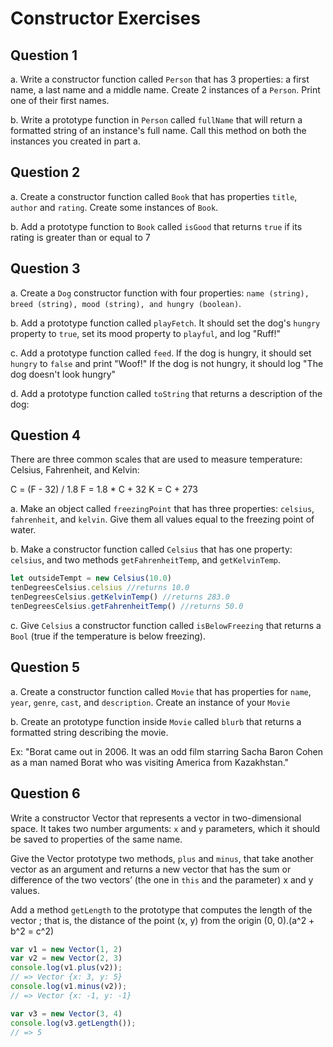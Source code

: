 # Constructor Exercises

## Question 1

a. Write a constructor function called `Person` that has 3 properties: a first name, a last name and a middle name. Create 2 instances of a `Person`. Print one of their first names.


b. Write a prototype function in `Person` called `fullName` that will return a formatted string of an instance's full name. Call this method on both the instances you created in part a.


## Question 2

a. Create a constructor function called `Book` that has properties `title`, `author` and `rating`. Create some instances of `Book`.


b. Add a prototype function to `Book` called `isGood` that returns `true` if its rating is greater than or equal to 7

## Question 3

a. Create a `Dog` constructor function with four properties: `name (string), breed (string), mood (string), and hungry (boolean)`.

b. Add a prototype function called `playFetch`. It should set the dog's `hungry` property to `true`, set its mood property to `playful`, and log "Ruff!"

c. Add a prototype function called `feed`. If the dog is hungry, it should set `hungry` to `false` and print "Woof!" If the dog is not hungry, it should log "The dog doesn't look hungry"

d. Add a prototype function called `toString` that returns a description of the dog:

## Question 4

There are three common scales that are used to measure temperature: Celsius, Fahrenheit, and Kelvin:

C = (F - 32) / 1.8
F = 1.8 * C + 32
K = C + 273

a. Make an object called `freezingPoint` that has three properties: `celsius`, `fahrenheit`, and `kelvin`. Give them all values equal to the freezing point of water.


b. Make a constructor function called `Celsius` that has one property: `celsius`, and two methods `getFahrenheitTemp`, and `getKelvinTemp`.

```js
let outsideTempt = new Celsius(10.0)
tenDegreesCelsius.celsius //returns 10.0
tenDegreesCelsius.getKelvinTemp() //returns 283.0
tenDegreesCelsius.getFahrenheitTemp() //returns 50.0
```

c. Give `Celsius` a constructor function called `isBelowFreezing` that returns a `Bool` (true if the temperature is below freezing).

## Question 5

a. Create a constructor function called `Movie` that has properties for `name`, `year`, `genre`, `cast`, and `description`. Create an instance of your `Movie`

b. Create an prototype function inside `Movie` called `blurb` that returns a formatted string describing the movie.

Ex: "Borat came out in 2006. It was an odd film starring Sacha Baron Cohen as a man named Borat who was visiting America from Kazakhstan."


## Question 6
 
Write a constructor Vector that represents a vector in two-dimensional space.
It takes two number arguments: `x` and `y` parameters, which it should be saved to properties of the same name.

Give the Vector prototype two methods, `plus` and `minus`, that take another vector as an argument and
returns a new vector that has the sum or difference of the two vectors’ (the one in `this` and the parameter) x and y values.

Add a method `getLength` to the prototype that computes the length of the vector ;
that is, the distance of the point (x, y) from the origin (0, 0).(a^2 + b^2 = c^2)

```js
var v1 = new Vector(1, 2)
var v2 = new Vector(2, 3)
console.log(v1.plus(v2));
// => Vector {x: 3, y: 5}
console.log(v1.minus(v2));
// => Vector {x: -1, y: -1}

var v3 = new Vector(3, 4)
console.log(v3.getLength());
// => 5
```
